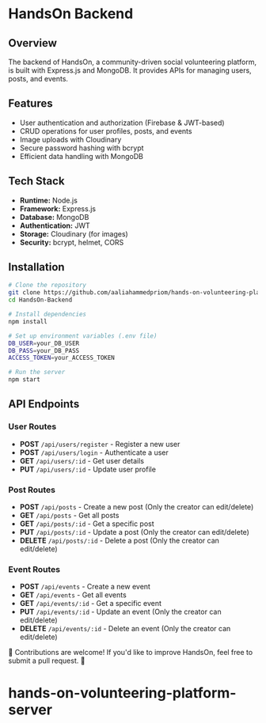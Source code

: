 # HandsOn Backend

## Overview
The backend of HandsOn, a community-driven social volunteering platform, is built with Express.js and MongoDB. It provides APIs for managing users, posts, and events.

## Features
- User authentication and authorization (Firebase & JWT-based)
- CRUD operations for user profiles, posts, and events
- Image uploads with Cloudinary
- Secure password hashing with bcrypt
- Efficient data handling with MongoDB

## Tech Stack
- **Runtime:** Node.js
- **Framework:** Express.js
- **Database:** MongoDB
- **Authentication:** JWT
- **Storage:** Cloudinary (for images)
- **Security:** bcrypt, helmet, CORS

## Installation
```sh
# Clone the repository
git clone https://github.com/aaliahammedpriom/hands-on-volunteering-platform-server.git
cd HandsOn-Backend

# Install dependencies
npm install

# Set up environment variables (.env file)
DB_USER=your_DB_USER
DB_PASS=your_DB_PASS
ACCESS_TOKEN=your_ACCESS_TOKEN

# Run the server
npm start
```

## API Endpoints
### User Routes
- **POST** `/api/users/register` - Register a new user
- **POST** `/api/users/login` - Authenticate a user
- **GET** `/api/users/:id` - Get user details
- **PUT** `/api/users/:id` - Update user profile

### Post Routes
- **POST** `/api/posts` - Create a new post (Only the creator can edit/delete)
- **GET** `/api/posts` - Get all posts
- **GET** `/api/posts/:id` - Get a specific post
- **PUT** `/api/posts/:id` - Update a post (Only the creator can edit/delete)
- **DELETE** `/api/posts/:id` - Delete a post (Only the creator can edit/delete)

### Event Routes
- **POST** `/api/events` - Create a new event
- **GET** `/api/events` - Get all events
- **GET** `/api/events/:id` - Get a specific event
- **PUT** `/api/events/:id` - Update an event (Only the creator can edit/delete)
- **DELETE** `/api/events/:id` - Delete an event (Only the creator can edit/delete)



📢 Contributions are welcome! If you'd like to improve HandsOn, feel free to submit a pull request. 🎉

# hands-on-volunteering-platform-server

